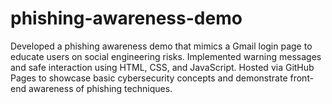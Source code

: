 # phishing-awareness-demo
Developed a phishing awareness demo that mimics a Gmail login page to educate users on social engineering risks. Implemented warning messages and safe interaction using HTML, CSS, and JavaScript. Hosted via GitHub Pages to showcase basic cybersecurity concepts and demonstrate front-end awareness of phishing techniques.
